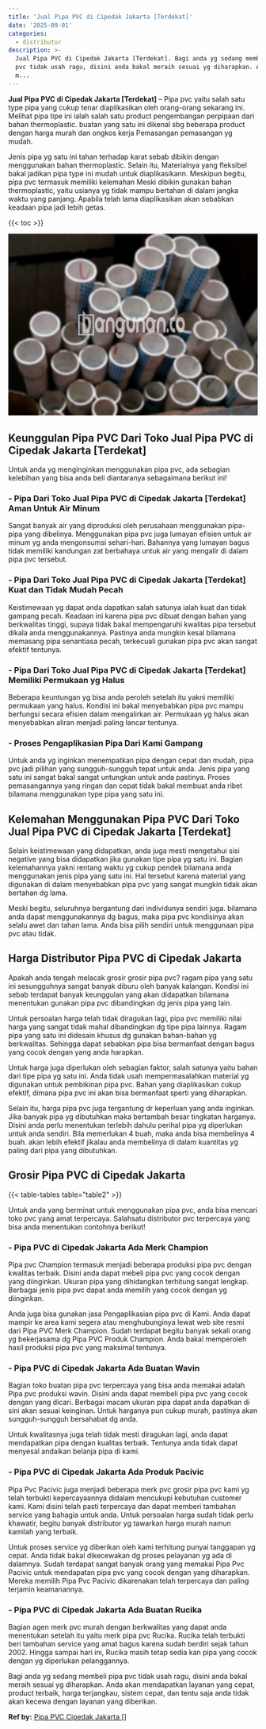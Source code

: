 ```yaml
---
title: 'Jual Pipa PVC di Cipedak Jakarta [Terdekat]'
date: '2025-09-01'
categories:
  - distributor
description: >-
  Jual Pipa PVC di Cipedak Jakarta [Terdekat]. Bagi anda yg sedang membeli pipa
  pvc tidak usah ragu, disini anda bakal meraih sesuai yg diharapkan. Anda akan
  m...
---
```


**Jual Pipa PVC di Cipedak Jakarta \[Terdekat\]** – Pipa pvc yaitu salah satu type pipa yang cukup tenar diaplikasikan oleh orang-orang sekarang ini. Melihat pipa tipe ini ialah salah satu product pengembangan perpipaan dari bahan thermoplastic. buatan yang satu ini dikenal sbg beberapa product dengan harga murah dan ongkos kerja Pemasangan pemasangan yg mudah.

Jenis pipa yg satu ini tahan terhadap karat sebab dibikin dengan menggunakan bahan thermoplastic. Selain itu, Materialnya yang fleksibel bakal jadikan pipa type ini mudah untuk diaplikasikann. Meskipun begitu, pipa pvc termasuk memiliki kelemahan Meski dibikin gunakan bahan thermoplastic, yaitu usianya yg tidak mampu bertahan di dalam jangka waktu yang panjang. Apabila telah lama diaplikasikan akan sebabkan keadaan pipa jadi lebih getas.

{{< toc >}}

![Jual Pipa PVC di Cipedak Jakarta [Terdekat]](/images/jaul-pipa-pvc-12.png)

## Keunggulan Pipa PVC Dari Toko Jual Pipa PVC di Cipedak Jakarta \[Terdekat\]

Untuk anda yg menginginkan menggunakan pipa pvc, ada sebagian kelebihan yang bisa anda beli diantaranya sebagaimana berikut ini!

### \- Pipa Dari Toko Jual Pipa PVC di Cipedak Jakarta \[Terdekat\] Aman Untuk Air Minum

Sangat banyak air yang diproduksi oleh perusahaan menggunakan pipa-pipa yang dibelinya. Menggunakan pipa pvc juga lumayan efisien untuk air minum yg anda mengonsumsi sehari-hari. Bahannya yang lumayan bagus tidak memiliki kandungan zat berbahaya untuk air yang mengalir di dalam pipa pvc tersebut.

### \- Pipa Dari Toko Jual Pipa PVC di Cipedak Jakarta \[Terdekat\] Kuat dan Tidak Mudah Pecah

Keistimewaan yg dapat anda dapatkan salah satunya ialah kuat dan tidak gampang pecah. Keadaan ini karena pipa pvc dibuat dengan bahan yang berkwalitas tinggi, supaya tidak bakal mempengaruhi kwalitas pipa tersebut dikala anda menggunakannya. Pastinya anda mungkin kesal bilamana memasang pipa senantiasa pecah, terkecuali gunakan pipa pvc akan sangat efektif tentunya.

### \- Pipa Dari Toko Jual Pipa PVC di Cipedak Jakarta \[Terdekat\] Memiliki Permukaan yg Halus

Beberapa keuntungan yg bisa anda peroleh setelah itu yakni memiliki permukaan yang halus. Kondisi ini bakal menyebabkan pipa pvc mampu berfungsi secara efisien dalam mengalirkan air. Permukaan yg halus akan menyebabkan aliran menjadi paling lancar tentunya.

### \- Proses Pengaplikasian Pipa Dari Kami Gampang

Untuk anda yg inginkan menempatkan pipa dengan cepat dan mudah, pipa pvc jadi pilihan yang sungguh-sungguh tepat untuk anda. Jenis pipa yang satu ini sangat bakal sangat untungkan untuk anda pastinya. Proses pemasangannya yang ringan dan cepat tidak bakal membuat anda ribet bilamana menggunakan type pipa yang satu ini.

## Kelemahan Menggunakan Pipa PVC Dari Toko Jual Pipa PVC di Cipedak Jakarta \[Terdekat\]

Selain keistimewaan yang didapatkan, anda juga mesti mengetahui sisi negative yang bisa didapatkan jika gunakan tipe pipa yg satu ini. Bagian kelemahannya yakni rentang waktu yg cukup pendek bilamana anda menggunakan jenis pipa yang satu ini. Hal tersebut karena material yang digunakan di dalam menyebabkan pipa pvc yang sangat mungkin tidak akan bertahan dg lama.

Meski begitu, seluruhnya bergantung dari individunya sendiri juga. bilamana anda dapat menggunakannya dg bagus, maka pipa pvc kondisinya akan selalu awet dan tahan lama. Anda bisa pilih sendiri untuk menggunaan pipa pvc atau tidak.

## Harga Distributor Pipa PVC di Cipedak Jakarta

Apakah anda tengah melacak grosir grosir pipa pvc? ragam pipa yang satu ini sesungguhnya sangat banyak diburu oleh banyak kalangan. Kondisi ini sebab terdapat banyak keunggulan yang akan didapatkan bilamana menentukan gunakan pipa pvc dibandingkan dg jenis pipa yang lain.

Untuk persoalan harga telah tidak diragukan lagi, pipa pvc memiliki nilai harga yang sangat tidak mahal dibandingkan dg tipe pipa lainnya. Ragam pipa yang satu ini didesain khusus dg gunakan bahan-bahan yg berkwalitas. Sehingga dapat sebabkan pipa bisa bermanfaat dengan bagus yang cocok dengan yang anda harapkan.

Untuk harga juga diperlukan oleh sebagian faktor, salah satunya yaitu bahan dari tipe pipa yg satu ini. Anda tidak usah mempermasalahkan material yg digunakan untuk pembikinan pipa pvc. Bahan yang diaplikasikan cukup efektif, dimana pipa pvc ini akan bisa bermanfaat sperti yang diharapkan.

Selain itu, harga pipa pvc juga tergantung dr keperluan yang anda inginkan. Jika banyak pipa yg dibutuhkan maka bertambah besar tingkatan harganya. Disini anda perlu menentukan terlebih dahulu perihal pipa yg diperlukan untuk anda sendiri. Bila memerlukan 4 buah, maka anda bisa membelinya 4 buah. akan lebih efektif jikalau anda membelinya di dalam kuantitas yg paling dari pipa yang dibutuhkan.

## Grosir Pipa PVC di Cipedak Jakarta

{{< table-tables table="table2" >}}

Untuk anda yang berminat untuk menggunakan pipa pvc, anda bisa mencari toko pvc yang amat terpercaya. Salahsatu distributor pvc terpercaya yang bisa anda menentukan contohnya berikut!

### \- Pipa PVC di Cipedak Jakarta Ada Merk Champion

Pipa pvc Champion termasuk menjadi beberapa produksi pipa pvc dengan kwalitas terbaik. Disini anda dapat mebeli pipa pvc yang cocok dengan yang diinginkan. Ukuran pipa yang dihidangkan terhitung sangat lengkap. Berbagai jenis pipa pvc dapat anda memilih yang cocok dengan yg diinginkan.

Anda juga bisa gunakan jasa Pengaplikasian pipa pvc di Kami. Anda dapat mampir ke area kami segera atau menghubunginya lewat web site resmi dari Pipa PVC Merk Champion. Sudah terdapat begitu banyak sekali orang yg bekerjasama dg Pipa PVC Produk Champion. Anda bakal memperoleh hasil produksi pipa pvc yang maksimal tentunya.

### \- Pipa PVC di Cipedak Jakarta Ada Buatan Wavin

Bagian toko buatan pipa pvc terpercaya yang bisa anda memakai adalah Pipa pvc produksi wavin. Disini anda dapat membeli pipa pvc yang cocok dengan yang dicari. Berbagai macam ukuran pipa dapat anda dapatkan di sini akan sesuai keinginan. Untuk harganya pun cukup murah, pastinya akan sungguh-sungguh bersahabat dg anda.

Untuk kwalitasnya juga telah tidak mesti diragukan lagi, anda dapat mendapatkan pipa dengan kualitas terbaik. Tentunya anda tidak dapat menyesal andaikan belanja pipa di kami.

### \- Pipa PVC di Cipedak Jakarta Ada Produk Pacivic

Pipa Pvc Pacivic juga menjadi beberapa merk pvc grosir pipa pvc kami yg telah terbukti kepercayaannya didalam mencukupi kebutuhan customer kami. Kami disini telah pasti terpercaya dan dapat memberi tambahan service yang bahagia untuk anda. Untuk persoalan harga sudah tidak perlu khawatir, begitu banyak distributor yg tawarkan harga murah namun kamilah yang terbaik.

Untuk proses service yg diberikan oleh kami terhitung punyai tanggapan yg cepat. Anda tidak bakal dikecewakan dg proses pelayanan yg ada di dalamnya. Sudah terdapat sangat banyak orang yang memakai Pipa Pvc Pacivic untuk mendapatan pipa pvc yang cocok dengan yang diharapkan. Mereka memilih Pipa Pvc Pacivic dikarenakan telah terpercaya dan paling terjamin keamanannya.

### \- Pipa PVC di Cipedak Jakarta Ada Buatan Rucika

Bagian agen merk pvc murah dengan berkwalitas yang dapat anda menentukan setelah itu yaitu merk pipa pvc Rucika. Rucika telah terbukti beri tambahan service yang amat bagus karena sudah berdiri sejak tahun 2002. Hingga sampai hari ini, Rucika masih tetap sedia kan pipa yang cocok dengan yg diperlukan pelanggannya.

Bagi anda yg sedang membeli pipa pvc tidak usah ragu, disini anda bakal meraih sesuai yg diharapkan. Anda akan mendapatkan layanan yang cepat, product terbaik, harga terjangkau, sistem cepat, dan tentu saja anda tidak akan kecewa dengan layanan yang diberikan.

**Ref by:** [Pipa PVC Cipedak Jakarta []](https://id.wikipedia.org/wiki/Pipa)
